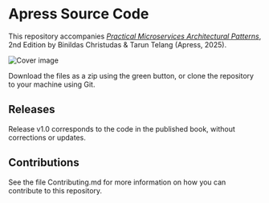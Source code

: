 # Apress Source Code

This repository accompanies [*Practical Microservices Architectural Patterns*](https://www.apress.com/9781484245002), 2nd Edition by Binildas Christudas & Tarun Telang (Apress, 2025).

[comment]: #cover
![Cover image]()

Download the files as a zip using the green button, or clone the repository to your machine using Git.

## Releases

Release v1.0 corresponds to the code in the published book, without corrections or updates.

## Contributions

See the file Contributing.md for more information on how you can contribute to this repository.
